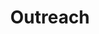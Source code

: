 ---
layout: page
title: Outreach
nav: true
nav_order: 11
dropdown: true
children:
  - title: Current Initiatives
    permalink: /
---